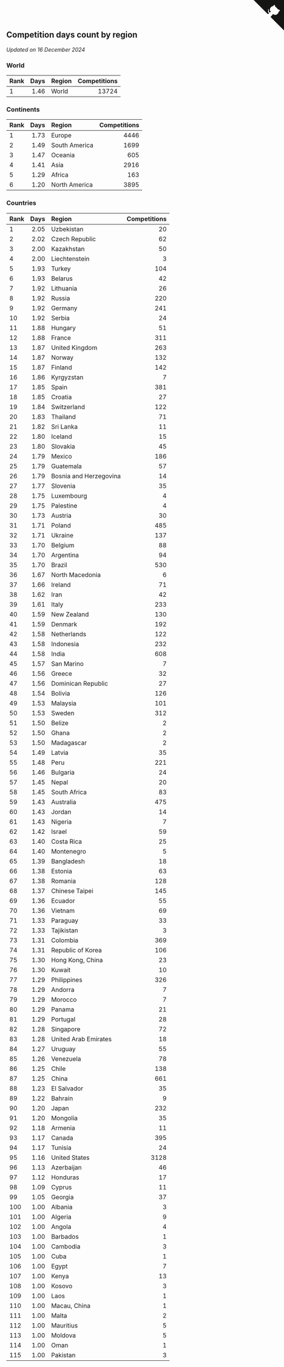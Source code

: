 ## Competition days count by region

*Updated on 16 December 2024*


### World

| Rank | Days | Region | Competitions |
| :--- | ---: | :--- | ---: |
| 1 | 1.46 | World | 13724 |

### Continents

| Rank | Days | Region | Competitions |
| :--- | ---: | :--- | ---: |
| 1 | 1.73 | Europe | 4446 |
| 2 | 1.49 | South America | 1699 |
| 3 | 1.47 | Oceania | 605 |
| 4 | 1.41 | Asia | 2916 |
| 5 | 1.29 | Africa | 163 |
| 6 | 1.20 | North America | 3895 |

### Countries

| Rank | Days | Region | Competitions |
| :--- | ---: | :--- | ---: |
| 1 | 2.05 | Uzbekistan | 20 |
| 2 | 2.02 | Czech Republic | 62 |
| 3 | 2.00 | Kazakhstan | 50 |
| 4 | 2.00 | Liechtenstein | 3 |
| 5 | 1.93 | Turkey | 104 |
| 6 | 1.93 | Belarus | 42 |
| 7 | 1.92 | Lithuania | 26 |
| 8 | 1.92 | Russia | 220 |
| 9 | 1.92 | Germany | 241 |
| 10 | 1.92 | Serbia | 24 |
| 11 | 1.88 | Hungary | 51 |
| 12 | 1.88 | France | 311 |
| 13 | 1.87 | United Kingdom | 263 |
| 14 | 1.87 | Norway | 132 |
| 15 | 1.87 | Finland | 142 |
| 16 | 1.86 | Kyrgyzstan | 7 |
| 17 | 1.85 | Spain | 381 |
| 18 | 1.85 | Croatia | 27 |
| 19 | 1.84 | Switzerland | 122 |
| 20 | 1.83 | Thailand | 71 |
| 21 | 1.82 | Sri Lanka | 11 |
| 22 | 1.80 | Iceland | 15 |
| 23 | 1.80 | Slovakia | 45 |
| 24 | 1.79 | Mexico | 186 |
| 25 | 1.79 | Guatemala | 57 |
| 26 | 1.79 | Bosnia and Herzegovina | 14 |
| 27 | 1.77 | Slovenia | 35 |
| 28 | 1.75 | Luxembourg | 4 |
| 29 | 1.75 | Palestine | 4 |
| 30 | 1.73 | Austria | 30 |
| 31 | 1.71 | Poland | 485 |
| 32 | 1.71 | Ukraine | 137 |
| 33 | 1.70 | Belgium | 88 |
| 34 | 1.70 | Argentina | 94 |
| 35 | 1.70 | Brazil | 530 |
| 36 | 1.67 | North Macedonia | 6 |
| 37 | 1.66 | Ireland | 71 |
| 38 | 1.62 | Iran | 42 |
| 39 | 1.61 | Italy | 233 |
| 40 | 1.59 | New Zealand | 130 |
| 41 | 1.59 | Denmark | 192 |
| 42 | 1.58 | Netherlands | 122 |
| 43 | 1.58 | Indonesia | 232 |
| 44 | 1.58 | India | 608 |
| 45 | 1.57 | San Marino | 7 |
| 46 | 1.56 | Greece | 32 |
| 47 | 1.56 | Dominican Republic | 27 |
| 48 | 1.54 | Bolivia | 126 |
| 49 | 1.53 | Malaysia | 101 |
| 50 | 1.53 | Sweden | 312 |
| 51 | 1.50 | Belize | 2 |
| 52 | 1.50 | Ghana | 2 |
| 53 | 1.50 | Madagascar | 2 |
| 54 | 1.49 | Latvia | 35 |
| 55 | 1.48 | Peru | 221 |
| 56 | 1.46 | Bulgaria | 24 |
| 57 | 1.45 | Nepal | 20 |
| 58 | 1.45 | South Africa | 83 |
| 59 | 1.43 | Australia | 475 |
| 60 | 1.43 | Jordan | 14 |
| 61 | 1.43 | Nigeria | 7 |
| 62 | 1.42 | Israel | 59 |
| 63 | 1.40 | Costa Rica | 25 |
| 64 | 1.40 | Montenegro | 5 |
| 65 | 1.39 | Bangladesh | 18 |
| 66 | 1.38 | Estonia | 63 |
| 67 | 1.38 | Romania | 128 |
| 68 | 1.37 | Chinese Taipei | 145 |
| 69 | 1.36 | Ecuador | 55 |
| 70 | 1.36 | Vietnam | 69 |
| 71 | 1.33 | Paraguay | 33 |
| 72 | 1.33 | Tajikistan | 3 |
| 73 | 1.31 | Colombia | 369 |
| 74 | 1.31 | Republic of Korea | 106 |
| 75 | 1.30 | Hong Kong, China | 23 |
| 76 | 1.30 | Kuwait | 10 |
| 77 | 1.29 | Philippines | 326 |
| 78 | 1.29 | Andorra | 7 |
| 79 | 1.29 | Morocco | 7 |
| 80 | 1.29 | Panama | 21 |
| 81 | 1.29 | Portugal | 28 |
| 82 | 1.28 | Singapore | 72 |
| 83 | 1.28 | United Arab Emirates | 18 |
| 84 | 1.27 | Uruguay | 55 |
| 85 | 1.26 | Venezuela | 78 |
| 86 | 1.25 | Chile | 138 |
| 87 | 1.25 | China | 661 |
| 88 | 1.23 | El Salvador | 35 |
| 89 | 1.22 | Bahrain | 9 |
| 90 | 1.20 | Japan | 232 |
| 91 | 1.20 | Mongolia | 35 |
| 92 | 1.18 | Armenia | 11 |
| 93 | 1.17 | Canada | 395 |
| 94 | 1.17 | Tunisia | 24 |
| 95 | 1.16 | United States | 3128 |
| 96 | 1.13 | Azerbaijan | 46 |
| 97 | 1.12 | Honduras | 17 |
| 98 | 1.09 | Cyprus | 11 |
| 99 | 1.05 | Georgia | 37 |
| 100 | 1.00 | Albania | 3 |
| 101 | 1.00 | Algeria | 9 |
| 102 | 1.00 | Angola | 4 |
| 103 | 1.00 | Barbados | 1 |
| 104 | 1.00 | Cambodia | 3 |
| 105 | 1.00 | Cuba | 1 |
| 106 | 1.00 | Egypt | 7 |
| 107 | 1.00 | Kenya | 13 |
| 108 | 1.00 | Kosovo | 3 |
| 109 | 1.00 | Laos | 1 |
| 110 | 1.00 | Macau, China | 1 |
| 111 | 1.00 | Malta | 2 |
| 112 | 1.00 | Mauritius | 5 |
| 113 | 1.00 | Moldova | 5 |
| 114 | 1.00 | Oman | 1 |
| 115 | 1.00 | Pakistan | 3 |


<a href="https://github.com/JustinTimeCuber/wca_statistics" class="github-corner" aria-label="View source on Github"><svg width="80" height="80" viewBox="0 0 250 250" style="fill:#151513; color:#fff; position: absolute; top: 0; border: 0; right: 0;" aria-hidden="true"><path d="M0,0 L115,115 L130,115 L142,142 L250,250 L250,0 Z"></path><path d="M128.3,109.0 C113.8,99.7 119.0,89.6 119.0,89.6 C122.0,82.7 120.5,78.6 120.5,78.6 C119.2,72.0 123.4,76.3 123.4,76.3 C127.3,80.9 125.5,87.3 125.5,87.3 C122.9,97.6 130.6,101.9 134.4,103.2" fill="currentColor" style="transform-origin: 130px 106px;" class="octo-arm"></path><path d="M115.0,115.0 C114.9,115.1 118.7,116.5 119.8,115.4 L133.7,101.6 C136.9,99.2 139.9,98.4 142.2,98.6 C133.8,88.0 127.5,74.4 143.8,58.0 C148.5,53.4 154.0,51.2 159.7,51.0 C160.3,49.4 163.2,43.6 171.4,40.1 C171.4,40.1 176.1,42.5 178.8,56.2 C183.1,58.6 187.2,61.8 190.9,65.4 C194.5,69.0 197.7,73.2 200.1,77.6 C213.8,80.2 216.3,84.9 216.3,84.9 C212.7,93.1 206.9,96.0 205.4,96.6 C205.1,102.4 203.0,107.8 198.3,112.5 C181.9,128.9 168.3,122.5 157.7,114.1 C157.9,116.9 156.7,120.9 152.7,124.9 L141.0,136.5 C139.8,137.7 141.6,141.9 141.8,141.8 Z" fill="currentColor" class="octo-body"></path></svg></a><style>.github-corner:hover .octo-arm{animation:octocat-wave 560ms ease-in-out}@keyframes octocat-wave{0%,100%{transform:rotate(0)}20%,60%{transform:rotate(-25deg)}40%,80%{transform:rotate(10deg)}}@media (max-width:500px){.github-corner:hover .octo-arm{animation:none}.github-corner .octo-arm{animation:octocat-wave 560ms ease-in-out}}</style>
